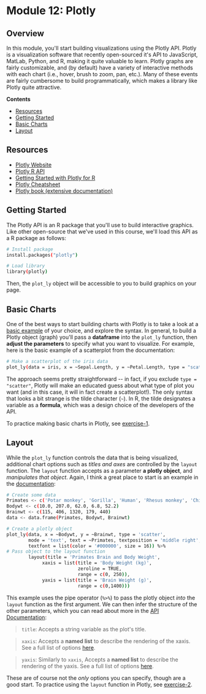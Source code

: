 # Module 12: Plotly

## Overview
In this module, you'll start building visualizations using the Plotly API. Plotly is a visualization software that recently open-sourced it's API to JavaScript, MatLab, Python, and R, making it quite valuable to learn. Plotly graphs are fairly customizable, and (by default) have a variety of interactive methods with each chart (i.e., hover, brush to zoom, pan, etc.). Many of these events are fairly cumbersome to build programmatically, which makes a library like Plotly quite attractive.

<!-- START doctoc generated TOC please keep comment here to allow auto update -->
<!-- DON'T EDIT THIS SECTION, INSTEAD RE-RUN doctoc TO UPDATE -->
**Contents**

- [Resources](#resources)
- [Getting Started](#getting-started)
- [Basic Charts](#basic-charts)
- [Layout](#layout)

<!-- END doctoc generated TOC please keep comment here to allow auto update -->

## Resources
- [Plotly Website](https://plot.ly/)
- [Plotly R API](https://plot.ly/r/)
- [Getting Started with Plotly for R](https://plot.ly/r/getting-started/)
- [Plotly Cheatsheet](https://images.plot.ly/plotly-documentation/images/r_cheat_sheet.pdf)
- [Plotly book (extensive documentation)](https://cpsievert.github.io/plotly_book/)

## Getting Started
The Plotly API is an R package that you'll use to build interactive graphics. Like other open-source that we've used in this course, we'll load this API as a R package as follows:

```bash
# Install package
install.packages("plotly")

# Load library
library(plotly)
```

Then, the `plot_ly` object will be accessible to you to build graphics on your page.

## Basic Charts
One of the best ways to start building charts with Plotly is to take a look at a [basic example](https://plot.ly/r/#basic-charts) of your choice, and explore the syntax. In general, to build a Plotly object (graph) you'll pass a **dataframe** into the `plot_ly` function, then **adjust the parameters** to specify what you want to visualize. For example, here is the basic example of a scatterplot from the documentation:

```bash
# Make a scatterplot of the iris data
plot_ly(data = iris, x = ~Sepal.Length, y = ~Petal.Length, type = "scatter")
```

The approach seems pretty straightforward -- in fact, if you exclude `type = "scatter"`, Plotly will make an educated guess about what type of plot you want (and in this case, it will in fact create a scatterplot!). The only syntax that looks a bit strange is the tilde character (`~`). In R, the tilde designates a variable as a **formula**, which was a design choice of the developers of the API.

To practice making basic charts in Plotly, see [exercise-1](exercise-1).

## Layout
While the `plot_ly` function controls the data that is being visualized, additional chart options such as _titles and axes_ are controlled by the `layout` function. The `layout` function accepts as a parameter **a plotly object**, and _manipulates that object_. Again, I think a great place to start is an example in the [documentation](https://plot.ly/r/text-and-annotations/):

```bash
# Create some data
Primates <- c('Potar monkey', 'Gorilla', 'Human', 'Rhesus monkey', 'Chimp')
Bodywt <- c(10.0, 207.0, 62.0, 6.8, 52.2)
Brainwt <- c(115, 406, 1320, 179, 440)
data <- data.frame(Primates, Bodywt, Brainwt)

# Create a plotly object
plot_ly(data, x = ~Bodywt, y = ~Brainwt, type = 'scatter',
        mode = 'text', text = ~Primates, textposition = 'middle right',
        textfont = list(color = '#000000', size = 16)) %>%
# Pass object to the layout function
        layout(title = 'Primates Brain and Body Weight',
             xaxis = list(title = 'Body Weight (kg)',
                          zeroline = TRUE,
                          range = c(0, 250)),
             yaxis = list(title = 'Brain Weight (g)',
                          range = c(0,1400)))
```
This example uses the pipe operator (`%>%`) to pass the plotly object _into_ the `layout` function as the first argument. We can then infer the structure of the other parameters, which you can read about more in the [API Documentation](https://plot.ly/r/reference/#Layout_and_layout_style_objects):

>`title`: Accepts a string variable as the plot's title.

>`xaxis`: Accepts a **named list** to describe the rendering of the xaxis. See a full list of options [here](https://plot.ly/r/reference/#layout-xaxis).

>`yaxis`: Similarly to `xaxis`, Accepts a **named list** to describe the rendering of the yaxis. See a full list of options [here](https://plot.ly/r/reference/#layout-yaxis).

These are of course not the _only_ options you can specify, though are a good start. To practice using the `layout` function in Plotly, see [exercise-2](exercise-2).
